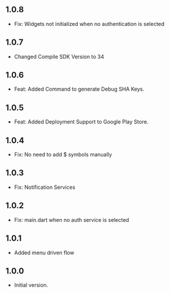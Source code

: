 ## 1.0.8

- Fix: Widgets not initialized when no authentication is selected


## 1.0.7

- Changed Compile SDK Version to 34

## 1.0.6

- Feat: Added Command to generate Debug SHA Keys.

## 1.0.5

- Feat: Added Deployment Support to Google Play Store.

## 1.0.4

- Fix: No need to add $ symbols manually

## 1.0.3

- Fix: Notification Services 

## 1.0.2

- Fix: main.dart when no auth service is selected

## 1.0.1

- Added menu driven flow

## 1.0.0

- Initial version.

